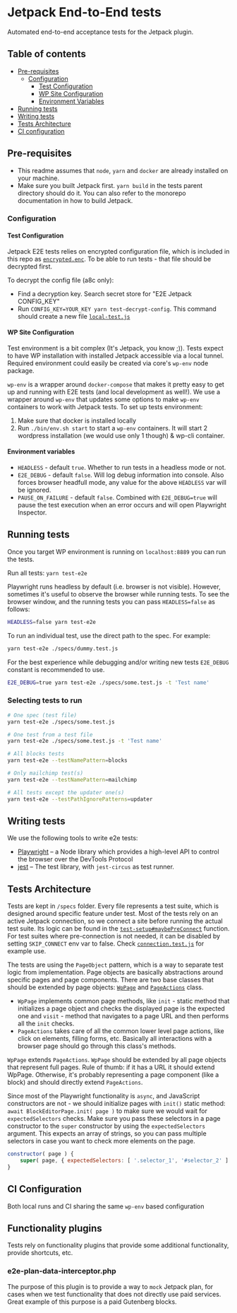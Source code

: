 # Jetpack End-to-End tests

Automated end-to-end acceptance tests for the Jetpack plugin.

## Table of contents

- [Pre-requisites](#pre-requisites)
	- [Configuration](#configuration)
		- [Test Configuration](#test-configuration)
		- [WP Site Configuration](#wp-site-configuration)
		- [Environment Variables](#environment-variables)
- [Running tests](#running-tests)
- [Writing tests](#writing-tests)
- [Tests Architecture](#tests-architecture)
- [CI configuration](#ci-configuration)

## Pre-requisites

* This readme assumes that `node`, `yarn` and `docker` are already installed on your machine.
* Make sure you built Jetpack first. `yarn build` in the tests parent directory should do it. You can also refer to the monorepo documentation in how to build Jetpack.

### Configuration

#### Test Configuration

Jetpack E2E tests relies on encrypted configuration file, which is included in this repo as [`encrypted.enc`](./config/encrypted.enc). To be able to run tests - that file should be decrypted first.

To decrypt the config file (a8c only):

- Find a decryption key. Search secret store for "E2E Jetpack CONFIG_KEY"
- Run `CONFIG_KEY=YOUR_KEY yarn test-decrypt-config`. This command should create a new file  [`local-test.js`](./config/local-test.js)

#### WP Site Configuration

Test environment is a bit complex (It's Jetpack, you know ;)). Tests expect to have WP installation with installed Jetpack accessible via a local tunnel. Required environment could easily be created via core's `wp-env` node package.

`wp-env` is a wrapper around `docker-compose` that makes it pretty easy to get up and running with E2E tests (and local development as well!). We use a wrapper around `wp-env` that updates some options to make `wp-env` containers to work with Jetpack tests. To set up tests environment:

1. Make sure that docker is installed locally
2. Run `./bin/env.sh start` to start a `wp-env` containers. It will start 2 wordpress installation (we would use only 1 though) & wp-cli container.

#### Environment variables

* `HEADLESS` - default `true`. Whether to run tests in a headless mode or not.
* `E2E_DEBUG` - default `false`. Will log debug information into console. Also forces browser headfull mode, any value for the above `HEADLESS` var will be ignored.
* `PAUSE_ON_FAILURE` - default `false`. Combined with `E2E_DEBUG=true` will pause the test execution when an error occurs and will open Playwright Inspector.

## Running tests

Once you target WP environment is running on `localhost:8889` you can run the tests.

Run all tests: `yarn test-e2e`

Playwright runs headless by default (i.e. browser is not visible). However, sometimes it's useful to observe the browser while running tests. To see the browser window, and the running tests you can pass `HEADLESS=false` as follows:

```bash
HEADLESS=false yarn test-e2e
```

To run an individual test, use the direct path to the spec. For example:

```bash
yarn test-e2e ./specs/dummy.test.js
```

For the best experience while debugging and/or writing new tests `E2E_DEBUG` constant is recommended to use.

```bash
E2E_DEBUG=true yarn test-e2e ./specs/some.test.js -t 'Test name'
```

### Selecting tests to run

```bash
# One spec (test file)
yarn test-e2e ./specs/some.test.js

# One test from a test file
yarn test-e2e ./specs/some.test.js -t 'Test name'

# All blocks tests
yarn test-e2e --testNamePattern=blocks

# Only mailchimp test(s)
yarn test-e2e --testNamePattern=mailchimp

# All tests except the updater one(s)
yarn test-e2e --testPathIgnorePatterns=updater

```

## Writing tests

We use the following tools to write e2e tests:

- [Playwright](https://github.com/microsoft/playwright) – a Node library which provides a high-level API to control the browser over the DevTools Protocol
- [jest](https://jestjs.io/) – The test library, with `jest-circus` as test runner.

## Tests Architecture

Tests are kept in `/specs` folder. Every file represents a test suite, which is designed around specific feature under test. Most of the tests rely on an active Jetpack connection, so we connect a site before running the actual test suite. Its logic can be found in the [`test-setup#maybePreConnect`](lib/env/test-setup.js) function. For test suites where pre-connection is not needed, it can be disabled by setting `SKIP_CONNECT` env var to false. Check [`connection.test.js`](./specs/connection.test.js) for example use.

The tests are using the `PageObject` pattern, which is a way to separate test logic from implementation. Page objects are basically abstractions around specific pages and page components. 
There are two base classes that should be extended by page objects: [`WpPage`](lib/pages/wp-page.js) and [`PageActions`](lib/pages/page-actions.js) class.

* `WpPage` implements common page methods, like `init` - static method that initializes a page object and checks the displayed page is the expected one and `visit` - method that navigates to a page URL and then performs all the `init` checks.
* `PageActions` takes care of all the common lower level page actions, like click on elements, filling forms, etc. Basically all interactions with a browser page should go through this class's methods. 

`WpPage` extends `PageActions`.
`WpPage` should be extended by all page objects that represent full pages. Rule of thumb: if it has a URL it should extend WpPage. Otherwise, it's probably representing a page component (like a block) and should directly extend `PageActions`. 

Since most of the Playwright functionality is `async`, and JavaScript constructors are not - we should initialize pages with `init()` static method: `await BlockEditorPage.init( page )` to make sure we would wait for `expectedSelectors` checks.
Make sure you pass these selectors in a page constructor to the `super` constructor by using the `expectedSelectors` argument. This expects an array of strings, so you can pass multiple selectors in case you want to check more elements on the page.  

```js
constructor( page ) {
	super( page, { expectedSelectors: [ '.selector_1', '#selector_2' ] } );
}
```

## CI Configuration

Both local runs and CI sharing the same `wp-env` based configuration

## Functionality plugins

Tests rely on functionality plugins that provide some additional functionality, provide shortcuts, etc.

### e2e-plan-data-interceptor.php

The purpose of this plugin is to provide a way to `mock` Jetpack plan, for cases when we test functionality that does not directly use paid services. Great example of this purpose is a paid Gutenberg blocks.
